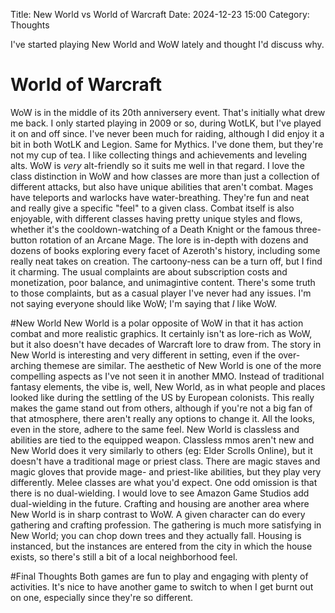 Title: New World vs World of Warcraft
Date: 2024-12-23 15:00
Category: Thoughts

I've started playing New World and WoW lately and thought I'd discuss why.

# World of Warcraft
WoW is in the middle of its 20th anniversery event. That's initially what drew me back. I only started playing in 2009 or so, during WotLK, but I've played it on and off since. I've never been much for raiding, although I did enjoy it a bit in both WotLK and Legion. Same for Mythics. I've done them, but they're not my cup of tea. I like collecting things and achievements and leveling alts. WoW is *very* alt-friendly so it suits me well in that regard. I love the class distinction in WoW and how classes are more than just a collection of different attacks, but also have unique abilities that aren't combat. Mages have teleports and warlocks have water-breathing. They're fun and neat and really give a specific "feel" to a given class. Combat itself is also enjoyable, with different classes having pretty unique styles and flows, whether it's the cooldown-watching of a Death Knight or the famous three-button rotation of an Arcane Mage. The lore is in-depth with dozens and dozens of books exploring every facet of Azeroth's history, including some really neat takes on creation.
The cartoony-ness can be a turn off, but I find it charming. The usual complaints are about subscription costs and monetization, poor balance, and unimagintive content. There's some truth to those complaints, but as a casual player I've never had any issues. I'm not saying everyone should like WoW; I'm saying that *I* like WoW.

#New World
New World is a polar opposite of WoW in that it has action combat and more realistic graphics. It certainly isn't as lore-rich as WoW, but it also doesn't have decades of Warcraft lore to draw from. The story in New World is interesting and very different in setting, even if the over-arching themese are similar. The aesthetic of New World is one of the more compelling aspects as I've not seen it in another MMO. Instead of traditional fantasy elements, the vibe is, well, New World, as in what people and places looked like during the settling of the US by European colonists. This really makes the game stand out from others, although if you're not a big fan of that atmosphere, there aren't really any options to change it. All the looks, even in the store, adhere to the same feel.
New World is classless and abilities are tied to the equipped weapon. Classless mmos aren't new and New World does it very similarly to others (eg: Elder Scrolls Online), but it doesn't have a traditional mage or priest class. There are magic staves and magic gloves that provide mage- and priest-like abilities, but they play very differently. Melee classes are what you'd expect. One odd omission is that there is no dual-wielding. I would love to see Amazon Game Studios add dual-wielding in the future.
Crafting and housing are another area where New World is in sharp contrast to WoW. A given character can do every gathering and crafting profession. The gathering is much more satisfying in New World; you can chop down trees and they actually fall. Housing is instanced, but the instances are entered from the city in which the house exists, so there's still a bit of a local neighborhood feel.

#Final Thoughts
Both games are fun to play and engaging with plenty of activities. It's nice to have another game to switch to when I get burnt out on one, especially since they're so different.
